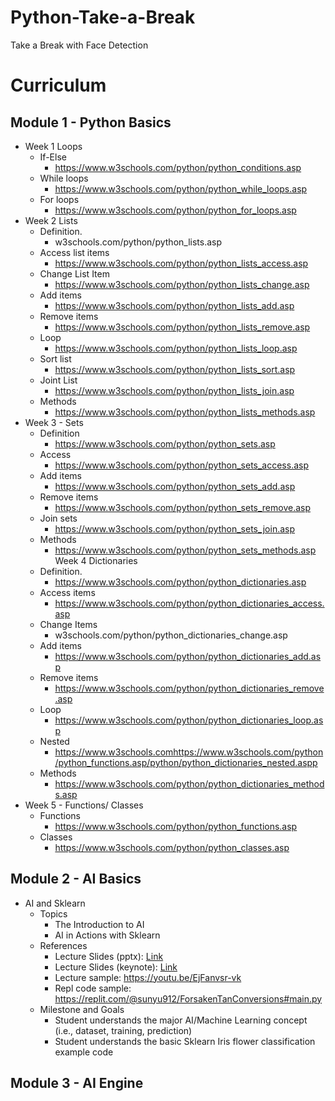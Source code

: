# Python-Take-a-Break
Take a Break with Face Detection 

# Curriculum
## Module 1 - Python Basics
- Week 1 Loops
  - If-Else
    - https://www.w3schools.com/python/python_conditions.asp  
  - While loops
    - https://www.w3schools.com/python/python_while_loops.asp
  - For loops   
    - https://www.w3schools.com/python/python_for_loops.asp 
- Week 2 Lists 
  - Definition.
    - w3schools.com/python/python_lists.asp
  - Access list items
    - https://www.w3schools.com/python/python_lists_access.asp
  - Change List Item
    - https://www.w3schools.com/python/python_lists_change.asp
  - Add items 
    - https://www.w3schools.com/python/python_lists_add.asp
  - Remove items
    - https://www.w3schools.com/python/python_lists_remove.asp
  - Loop 
    - https://www.w3schools.com/python/python_lists_loop.asp  
  - Sort list
    - https://www.w3schools.com/python/python_lists_sort.asp
  - Joint List
    - https://www.w3schools.com/python/python_lists_join.asp  
  - Methods
    - https://www.w3schools.com/python/python_lists_methods.asp  
- Week 3 - Sets
  - Definition 
    - https://www.w3schools.com/python/python_sets.asp      
  - Access
    - https://www.w3schools.com/python/python_sets_access.asp
  - Add items
    - https://www.w3schools.com/python/python_sets_add.asp
  - Remove items
    - https://www.w3schools.com/python/python_sets_remove.asp
  - Join sets
    - https://www.w3schools.com/python/python_sets_join.asp
  - Methods
    - https://www.w3schools.com/python/python_sets_methods.asp     
  Week 4 Dictionaries 
  - Definition.
    - https://www.w3schools.com/python/python_dictionaries.asp
  - Access items
    - https://www.w3schools.com/python/python_dictionaries_access.asp
  - Change Items
    - w3schools.com/python/python_dictionaries_change.asp
  - Add items 
    - https://www.w3schools.com/python/python_dictionaries_add.asp
  - Remove items
    - https://www.w3schools.com/python/python_dictionaries_remove.asp
  - Loop 
    - https://www.w3schools.com/python/python_dictionaries_loop.asp  
  - Nested
    - https://www.w3schools.comhttps://www.w3schools.com/python/python_functions.asp/python/python_dictionaries_nested.aspp
  - Methods
    - https://www.w3schools.com/python/python_dictionaries_methods.asp    
- Week 5 - Functions/ Classes
  - Functions
    - https://www.w3schools.com/python/python_functions.asp 
  - Classes
    - https://www.w3schools.com/python/python_classes.asp  
## Module 2 - AI Basics
* AI and Sklearn
   * Topics
     * The Introduction to AI 
     * AI in Actions with Sklearn
   * References
     * Lecture Slides (pptx): [Link](https://drive.google.com/file/d/1QaDNCroT7mR968lUs_43RR8QSu08eNkE/view?usp=sharing)
     * Lecture Slides (keynote): [Link](https://docs.google.com/presentation/d/1QfNrK_L4GrO6FQyZTCdpSGkWpw2EHN3M/edit?usp=sharing&ouid=104361959057037146246&rtpof=true&sd=true)
     * Lecture sample: https://youtu.be/EjFanvsr-vk
     * Repl code sample: https://replit.com/@sunyu912/ForsakenTanConversions#main.py
   * Milestone and Goals
     * Student understands the major AI/Machine Learning concept (i.e., dataset, training, prediction)
     * Student understands the basic Sklearn Iris flower classification example code

## Module 3 - AI Engine

